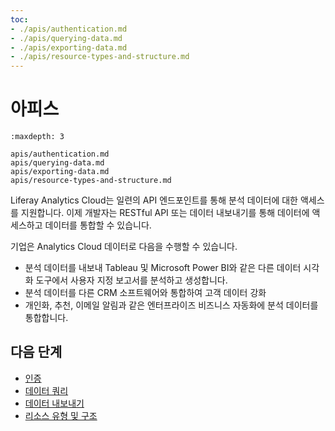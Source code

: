 ```yaml
---
toc:
- ./apis/authentication.md
- ./apis/querying-data.md
- ./apis/exporting-data.md
- ./apis/resource-types-and-structure.md
---
```

# 아피스

```{toctree}
:maxdepth: 3

apis/authentication.md
apis/querying-data.md
apis/exporting-data.md
apis/resource-types-and-structure.md
```

Liferay Analytics Cloud는 일련의 API 엔드포인트를 통해 분석 데이터에 대한 액세스를 지원합니다. 이제 개발자는 RESTful API 또는 데이터 내보내기를 통해 데이터에 액세스하고 데이터를 통합할 수 있습니다.

기업은 Analytics Cloud 데이터로 다음을 수행할 수 있습니다.

* 분석 데이터를 내보내 Tableau 및 Microsoft Power BI와 같은 다른 데이터 시각화 도구에서 사용자 지정 보고서를 분석하고 생성합니다.
* 분석 데이터를 다른 CRM 소프트웨어와 통합하여 고객 데이터 강화
* 개인화, 추천, 이메일 알림과 같은 엔터프라이즈 비즈니스 자동화에 분석 데이터를 통합합니다.

## 다음 단계

-  [인증](./apis/authentication.md)
-  [데이터 쿼리](./apis/querying-data.md)
-  [데이터 내보내기](./apis/exporting-data.md)
-  [리소스 유형 및 구조](./apis/resource-types-and-structure.md)